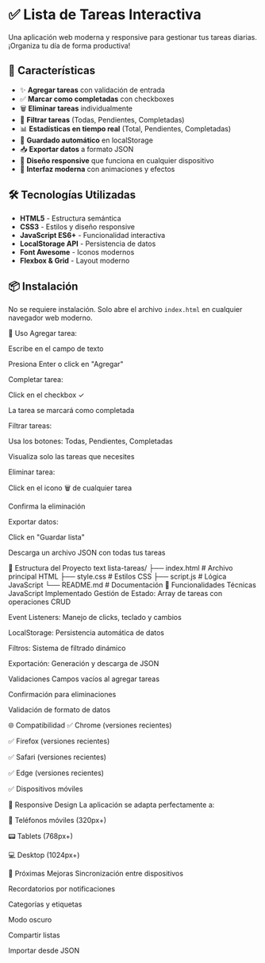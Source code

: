 # ✅ Lista de Tareas Interactiva

Una aplicación web moderna y responsive para gestionar tus tareas diarias. ¡Organiza tu día de forma productiva!

## 🚀 Características

- ✨ **Agregar tareas** con validación de entrada
- ✅ **Marcar como completadas** con checkboxes
- 🗑️ **Eliminar tareas** individualmente
- 🎯 **Filtrar tareas** (Todas, Pendientes, Completadas)
- 📊 **Estadísticas en tiempo real** (Total, Pendientes, Completadas)
- 💾 **Guardado automático** en localStorage
- 📥 **Exportar datos** a formato JSON
- 📱 **Diseño responsive** que funciona en cualquier dispositivo
- 🎨 **Interfaz moderna** con animaciones y efectos

## 🛠️ Tecnologías Utilizadas

- **HTML5** - Estructura semántica
- **CSS3** - Estilos y diseño responsive
- **JavaScript ES6+** - Funcionalidad interactiva
- **LocalStorage API** - Persistencia de datos
- **Font Awesome** - Iconos modernos
- **Flexbox & Grid** - Layout moderno

## 📦 Instalación

No se requiere instalación. Solo abre el archivo `index.html` en cualquier navegador web moderno.

🎯 Uso
Agregar tarea:

Escribe en el campo de texto

Presiona Enter o click en "Agregar"

Completar tarea:

Click en el checkbox ✓

La tarea se marcará como completada

Filtrar tareas:

Usa los botones: Todas, Pendientes, Completadas

Visualiza solo las tareas que necesites

Eliminar tarea:

Click en el icono 🗑️ de cualquier tarea

Confirma la eliminación

Exportar datos:

Click en "Guardar lista"

Descarga un archivo JSON con todas tus tareas

📁 Estructura del Proyecto
text
lista-tareas/
├── index.html          # Archivo principal HTML
├── style.css           # Estilos CSS
├── script.js           # Lógica JavaScript
└── README.md           # Documentación
🔧 Funcionalidades Técnicas
JavaScript Implementado
Gestión de Estado: Array de tareas con operaciones CRUD

Event Listeners: Manejo de clicks, teclado y cambios

LocalStorage: Persistencia automática de datos

Filtros: Sistema de filtrado dinámico

Exportación: Generación y descarga de JSON

Validaciones
Campos vacíos al agregar tareas

Confirmación para eliminaciones

Validación de formato de datos

🌐 Compatibilidad
✅ Chrome (versiones recientes)

✅ Firefox (versiones recientes)

✅ Safari (versiones recientes)

✅ Edge (versiones recientes)

✅ Dispositivos móviles

📱 Responsive Design
La aplicación se adapta perfectamente a:

📱 Teléfonos móviles (320px+)

📟 Tablets (768px+)

💻 Desktop (1024px+)

🚀 Próximas Mejoras
Sincronización entre dispositivos

Recordatorios por notificaciones

Categorías y etiquetas

Modo oscuro

Compartir listas

Importar desde JSON
